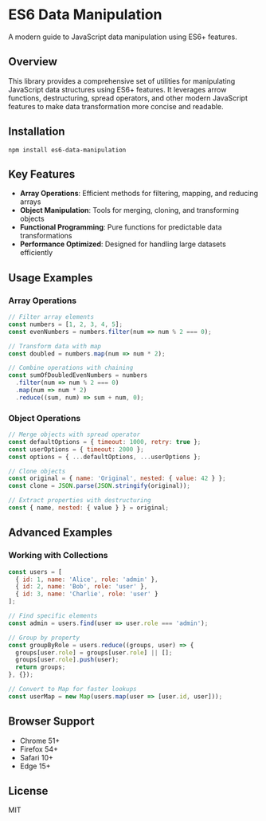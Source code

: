 # ES6 Data Manipulation

A modern guide to JavaScript data manipulation using ES6+ features.

## Overview

This library provides a comprehensive set of utilities for manipulating JavaScript data structures using ES6+ features. It leverages arrow functions, destructuring, spread operators, and other modern JavaScript features to make data transformation more concise and readable.

## Installation

```
npm install es6-data-manipulation
```

## Key Features

- **Array Operations**: Efficient methods for filtering, mapping, and reducing arrays
- **Object Manipulation**: Tools for merging, cloning, and transforming objects
- **Functional Programming**: Pure functions for predictable data transformations
- **Performance Optimized**: Designed for handling large datasets efficiently

## Usage Examples

### Array Operations

```javascript
// Filter array elements
const numbers = [1, 2, 3, 4, 5];
const evenNumbers = numbers.filter(num => num % 2 === 0);

// Transform data with map
const doubled = numbers.map(num => num * 2);

// Combine operations with chaining
const sumOfDoubledEvenNumbers = numbers
  .filter(num => num % 2 === 0)
  .map(num => num * 2)
  .reduce((sum, num) => sum + num, 0);
```

### Object Operations

```javascript
// Merge objects with spread operator
const defaultOptions = { timeout: 1000, retry: true };
const userOptions = { timeout: 2000 };
const options = { ...defaultOptions, ...userOptions };

// Clone objects
const original = { name: 'Original', nested: { value: 42 } };
const clone = JSON.parse(JSON.stringify(original));

// Extract properties with destructuring
const { name, nested: { value } } = original;
```

## Advanced Examples

### Working with Collections

```javascript
const users = [
  { id: 1, name: 'Alice', role: 'admin' },
  { id: 2, name: 'Bob', role: 'user' },
  { id: 3, name: 'Charlie', role: 'user' }
];

// Find specific elements
const admin = users.find(user => user.role === 'admin');

// Group by property
const groupByRole = users.reduce((groups, user) => {
  groups[user.role] = groups[user.role] || [];
  groups[user.role].push(user);
  return groups;
}, {});

// Convert to Map for faster lookups
const userMap = new Map(users.map(user => [user.id, user]));
```

## Browser Support

- Chrome 51+
- Firefox 54+
- Safari 10+
- Edge 15+

## License

MIT
